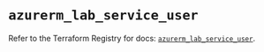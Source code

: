 # `azurerm_lab_service_user`

Refer to the Terraform Registry for docs: [`azurerm_lab_service_user`](https://registry.terraform.io/providers/hashicorp/azurerm/3.105.0/docs/resources/lab_service_user).
